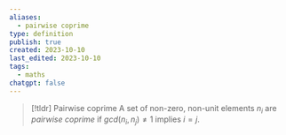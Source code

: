 ```yaml
---
aliases:
  - pairwise coprime
type: definition
publish: true
created: 2023-10-10
last_edited: 2023-10-10
tags:
  - maths
chatgpt: false
---
```

>[!tldr] Pairwise coprime
>A set of non-zero, non-unit elements $n_i$ are *pairwise coprime* if $gcd(n_i,n_j) \not = 1$ implies $i = j$.

